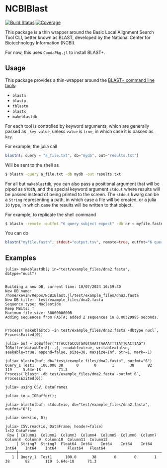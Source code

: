 # NCBIBlast

[![Build Status](https://github.com/BioJulia/NCBIBlast.jl/actions/workflows/CI.yml/badge.svg?branch=main)](https://github.com/kescobo/NCBIBlast.jl/actions/workflows/CI.yml?query=branch%3Amain)
[![Coverage](https://codecov.io/gh/kescobo/NCBIBlast.jl/branch/main/graph/badge.svg)](https://codecov.io/gh/kescobo/NCBIBlast.jl)

This package is a thin wrapper around the
Basic Local Alignment Search Tool CLI,
better known as BLAST,
developed by the National Center for Biotechnology Information (NCBI).

For now,
this uses `CondaPkg.jl` to install BLAST+.

## Usage

This package provides a thin-wrapper around the [BLAST+ command line tools](https://www.ncbi.nlm.nih.gov/books/NBK569856/):

- `blastn`
- `blastp`
- `tblastn`
- `blastx`
- `makeblastdb`

For each tool is controlled by keyword arguments,
which are generally passed as `-key value`,
unless `value` is `true`, in which case it is passed as `-key`.

For example,
the julia call 

```julia
blastn(; query = "a_file.txt", db="mydb", out="results.txt")
```

Will be sent to the shell as

```sh
$ blastn -query a_file.txt -db mydb -out results.txt
```

For all but `makeblastdb`,
you can also pass a positional argument
that will be piped as `STDIN`,
and the special keyword argument `stdout`
where results will be passed instead of being printed to the screen.
The `stdout` kwarg can be a `String` representing a path,
in which case a file will be created,
or a julia `IO` type, in which case the results will be written to that object.

For example,
to replicate the shell command

```sh
$ blastn -remote -outfmt "6 query subject expect" -db nr < myfile.fastn > output.tsv
```

You can do


```julia
blastn("myfile.fastn"; stdout="output.tsv", remote=true, outfmt="6 query subject expect", db="nr")
```



## Examples


```julia-repl
julia> makeblastdb(; in="test/example_files/dna2.fasta", dbtype="nucl")


Building a new DB, current time: 10/07/2024 16:59:40
New DB name:   /home/kevin/Repos/NCBIBlast.jl/test/example_files/dna2.fasta
New DB title:  test/example_files/dna2.fasta
Sequence type: Nucleotide
Keep MBits: T
Maximum file size: 3000000000B
Adding sequences from FASTA; added 2 sequences in 0.00329995 seconds.


Process(`makeblastdb -in test/example_files/dna2.fasta -dbtype nucl`, ProcessExited(0))

julia> buf = IOBuffer("TTACCTGCCGTGAGTAAATTAAAATTTTATTGACTTAG")
IOBuffer(data=UInt8[...], readable=true, writable=false, seekable=true, append=false, size=38, maxsize=Inf, ptr=1, mark=-1)

julia> blastn(buf; db="test/example_files/dna2.fasta", outfmt="6")
Query_1 Test1   100.000 38      0       0       1       38      82      119     5.64e-18        71.3
Process(`blastn -db test/example_files/dna2.fasta -outfmt 6`, ProcessExited(0))

julia> using CSV, DataFrames

julia> io = IOBuffer();

julia> blastn(buf; stdout=io, db="test/example_files/dna2.fasta", outfmt="6");

julia> seek(io, 0);

julia> CSV.read(io, DataFrame; header=false)
1×12 DataFrame
 Row │ Column1  Column2  Column3  Column4  Column5  Column6  Column7  Column8  Column9  Column10  Column11  Column12
     │ String7  String7  Float64  Int64    Int64    Int64    Int64    Int64    Int64    Int64     Float64   Float64
─────┼───────────────────────────────────────────────────────────────────────────────────────────────────────────────
   1 │ Query_1  Test1      100.0       38        0        0        1       38       82       119  5.64e-18      71.3

```


